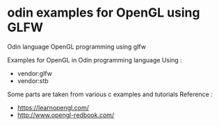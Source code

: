# odin examples for OpenGL using GLFW

Odin language OpenGL programming using glfw

Examples for OpenGL in Odin programming language
Using :

- vendor:glfw
- vendor:stb

Some parts are taken from various c examples and tutorials
Reference :

- https://learnopengl.com/
- http://www.opengl-redbook.com/
